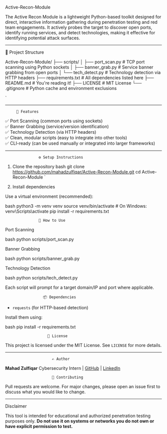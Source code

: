 

 Active-Recon-Module

The Active Recon Module is a lightweight Python-based toolkit designed for direct, interactive information gathering during penetration testing and red team engagements. It actively probes the target to discover open ports, identify running services, and detect technologies, making it effective for identifying potential attack surfaces.

---
   📁 Project Structure



Active-Recon-Module/
├── scripts/
│   ├── port\_scan.py         # TCP port scanning using Python sockets
│   ├── banner\_grab.py       # Service banner grabbing from open ports
│   └── tech\_detect.py       # Technology detection via HTTP headers
├── requirements.txt         # All dependencies listed here
├── README.md                # You're reading it!
├── LICENSE                  # MIT License
└── .gitignore               # Python cache and environment exclusions

`

---

         🚀 Features

✅ Port Scanning (common ports using sockets)  
✅ Banner Grabbing (service/version identification)  
✅ Technology Detection (via HTTP headers)  
✅ Clean, modular scripts (easy to integrate into other tools)  
✅ CLI-ready (can be used manually or integrated into larger frameworks)

---

                   ⚙ Setup Instructions

 1. Clone the repository
bash
git clone https://github.com/mahadzulfiqar/Active-Recon-Module.git
cd Active-Recon-Module
`

 2. Install dependencies

Use a virtual environment (recommended):

bash
python3 -m venv venv
source venv/bin/activate  # On Windows: venv\Scripts\activate
pip install -r requirements.txt


                   🧪 How to Use
 Port Scanning

bash
python scripts/port_scan.py


 Banner Grabbing

bash
python scripts/banner_grab.py


 Technology Detection

bash
python scripts/tech_detect.py


Each script will prompt for a target domain/IP and port where applicable.

                     📦 Dependencies

* `requests` (for HTTP-based detection)

Install them using:

bash
pip install -r requirements.txt

                       📜 License

This project is licensed under the MIT License. See `LICENSE` for more details.

---

                         ✍ Author

**Mahad Zulfiqar**
Cybersecurity Intern | [GitHub](https://github.com/mahadzulfiqar) | [LinkedIn](https://linkedin.com)



                         🤝 Contributing

Pull requests are welcome. For major changes, please open an issue first to discuss what you would like to change.

---

 Disclaimer

This tool is intended for educational and authorized penetration testing purposes only.
**Do not use it on systems or networks you do not own or have explicit permission to test.**



